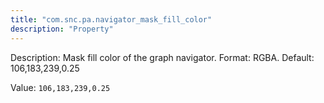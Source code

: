 ```yaml
---
title: "com.snc.pa.navigator_mask_fill_color"
description: "Property"
---
```


Description: Mask fill color of the graph navigator. Format: RGBA. Default: 106,183,239,0.25

Value: `106,183,239,0.25`